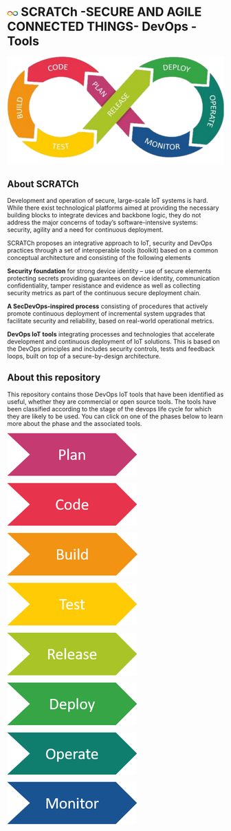 #  <img src="./images/dev.png" alt ='DevOps Cicle'  width="5%" > SCRATCh -SECURE AND AGILE CONNECTED THINGS- DevOps - Tools 

![DevOps Cicle](./images/dev.png)

## About SCRATCh 
Development and operation of secure, large-scale IoT systems is hard. While there exist technological platforms aimed at providing the necessary building blocks to integrate devices and backbone logic, they do not address the major concerns of today’s software-intensive systems: security, agility and a need for continuous deployment.

SCRATCh proposes an integrative approach to IoT, security and DevOps practices through a set of interoperable tools (toolkit) based on a common conceptual architecture and consisting of the following elements

**Security foundation** for strong device identity – use of secure elements protecting secrets providing guarantees on device identity, communication confidentiality, tamper resistance and evidence as well as collecting security metrics as part of the continuous secure deployment chain.

**A SecDevOps-inspired process** consisting of procedures that actively promote continuous deployment of incremental system upgrades that facilitate security and reliability, based on real-world operational metrics.

**DevOps IoT tools** integrating processes and technologies that accelerate development and continuous deployment of IoT solutions. This is based on the DevOps principles and includes security controls, tests and feedback loops, built on top of a secure-by-design architecture.

## About this repository

This repository contains those DevOps IoT tools that have been identified as useful, whether they are commercial or open source tools. The tools have been classified according to the stage of the devops life cycle for which they are likely to be used. You can click on one of the phases below to learn more about the phase and the associated tools. 


[![Plan](./images/plan.png)](/Plan/)




[![Code](./images/code.png)](/Code/)




[![Build](./images/build.png)](/Build/)



[![Test](./images/test.png)](/Test/)






[![Release](./images/release.png)](/Release/)





[![Deploy](./images/deploy.png)](/Deploy/)





[![Operate](./images/operate.png)](/Operate/)





[![Monitor](./images/monitor.png)](/Monitor/)




